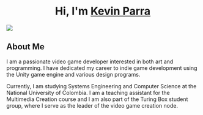 <h1 align="center">Hi, I'm <a href="https://kevinparradev.github.io/portfolio/">Kevin Parra</a> </h1>
<img src="https://github.com/KevinParraDev/KevinParraDev/assets/77519626/eea9519a-1eef-4c88-b7f8-af9b9a1e7e00">

## About Me
I am a passionate video game developer interested in both art and programming. I have dedicated my career to indie game development using the Unity game engine and various design programs.

Currently, I am studying Systems Engineering and Computer Science at the National University of Colombia. I am a teaching assistant for the Multimedia Creation course and I am also part of the Turing Box student group, where I serve as the leader of the video game creation node.
